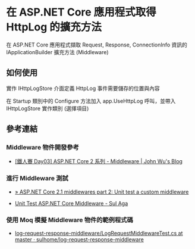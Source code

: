 # 在 ASP.NET Core 應用程式取得 HttpLog 的擴充方法

在 ASP.NET Core 應用程式擷取 Request, Response, ConnectionInfo 資訊的 IApplicationBuilder 擴充方法 (Middleware)

## 如何使用

實作 IHttpLogStore 介面定義 HttpLog 事件需要儲存的位置與內容

在 Startup 類別中的 Configure 方法加入 app.UseHttpLog 呼叫，並帶入 IHttpLogStore 實作類別 (選擇項目)

## 參考連結

### Middleware 物件開發參考

* [[鐵人賽 Day03] ASP.NET Core 2 系列 - Middleware | John Wu's Blog](https://blog.johnwu.cc/article/ironman-day03-asp-net-core-middleware.html)

### 進行 Middleware 測試

* [» ASP.NET Core 2.1 middlewares part 2: Unit test a custom middleware](http://anthonygiretti.com/2018/09/04/asp-net-core-2-1-middlewares-part2-unit-test-a-custom-middleware/)

* [Unit Test ASP.NET Core Middleware - Sul Aga](http://www.sulhome.com/blog/15/unit-test-asp-net-core-middleware)

### 使用 Moq 模擬 Middleware 物件的範例程式碼

* [log-request-response-middleware/LogRequestMiddlewareTest.cs at master · sulhome/log-request-response-middleware](https://github.com/sulhome/log-request-response-middleware/blob/master/src/LogResReqMiddleware.UnitTest/LogRequestMiddlewareTest.cs)

